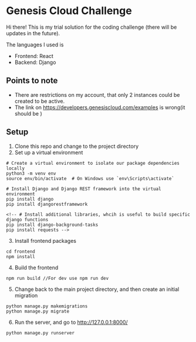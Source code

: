# Genesis Cloud Challenge
Hi there! This is my trial solution for the coding challenge (there will be updates in the future).

The languages I used is 
* Frontend: React
* Backend: Django

## Points to note
* There are restrictions on my account, that only 2 instances could be created to be active.
* The link on https://developers.genesiscloud.com/examples is wrong(it should be )

## Setup
1. Clone this repo and change to the project directory 
2. Set up a virtual environment
```
# Create a virtual environment to isolate our package dependencies locally
python3 -m venv env
source env/bin/activate  # On Windows use `env\Scripts\activate`

# Install Django and Django REST framework into the virtual environment
pip install django
pip install djangorestframework

<!-- # Install additional libraries, whcih is useful to build specific django functions
pip install django-background-tasks
pip install requests -->
```
3. Install frontend packages
```
cd frontend
npm install
```

4. Build the frontend
```
npm run build //For dev use npm run dev
```

5. Change back to the main project directory, and then create an initial migration
```
python manage.py makemigrations
python manage.py migrate
```

6. Run the server, and go to http://127.0.0.1:8000/ 
```
python manage.py runserver
```